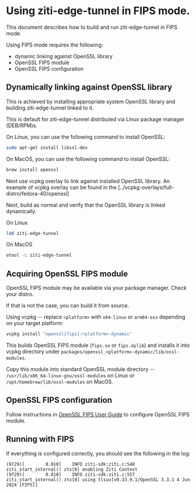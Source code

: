 Using ziti-edge-tunnel in FIPS mode.
========================================================

This document describes how to build and run ziti-edge-tunnel in FIPS mode.

Using FIPS mode requires the following:
- dynamic linking against OpenSSL library
- OpenSSL FIPS module
- OpenSSL FIPS configuration

## Dynamically linking against OpenSSL library

This is achieved by installing appropriate system OpenSSL library 
and building ziti-edge-tunnel linked to it.

This is default for ziti-edge-tunnel distributed via Linux package manager (DEB/RPM)s.

On Linux, you can use the following command to install OpenSSL:
```sh
sudo apt-get install libssl-dev
```
On MacOS, you can use the following command to install OpenSSL:
```sh
brew install openssl
```
Next use vcpkg overlay to link against installed OpenSSL library.
An example of vcpkg overlay can be found in the [../vcpkg-overlays/full-distro/fedora-40/openssl]

Next, build as normal and verify that the OpenSSL library is linked dynamically.

On Linux
```sh
ldd ziti-edge-tunnel
```

On MacOS
```sh
otool -L ziti-edge-tunnel
```

## Acquiring OpenSSL FIPS module

OpenSSL FIPS module may be available via your package manager. Check your distro.

If that is not the case, you can build it from source.

Using vcpkg -- replace `<platform>` with `x64-linux` or `arm64-osx` depending on your target platform:
```sh
vcpkg install "openssl[fips]:<platform>-dynamic"
```

This builds OpenSSL FIPS module (`fips.so` or `fips.dylib`) and installs it into vcpkg directory 
under `packages/openssl_<platform>-dynamic/lib/ossl-modules`. 

Copy this module into standard OpenSSL module directory -- 
`/usr/lib/x86_64-linux-gnu/ossl-modules` on Linux or `/opt/homebrew/lib/ossl-modules` on MacOS.

## OpenSSL FIPS configuration
Follow instructions in [OpenSSL FIPS User Guide](https://docs.openssl.org/master/man7/fips_module) 
to configure OpenSSL FIPS module.

## Running with FIPS
If everything is configured correctly, you should see the following in the log:
```
(9729)[        0.010]    INFO ziti-sdk:ziti.c:540 ziti_start_internal() ztx[0] enabling Ziti Context
(9729)[        0.010]    INFO ziti-sdk:ziti.c:557 ziti_start_internal() ztx[0] using tlsuv[v0.33.9.1/OpenSSL 3.3.1 4 Jun 2024 [FIPS]]
```

